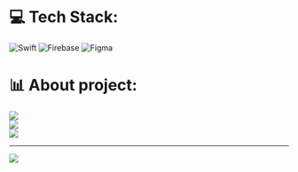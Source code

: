 
# 💻 Tech Stack:
![Swift](https://img.shields.io/badge/swift-F54A2A?style=for-the-badge&logo=swift&logoColor=white) ![Firebase](https://img.shields.io/badge/firebase-a08021?style=for-the-badge&logo=firebase&logoColor=ffcd34) ![Figma](https://img.shields.io/badge/figma-%23F24E1E.svg?style=for-the-badge&logo=figma&logoColor=white)

# 📊 About project:
![](https://github-readme-stats.vercel.app/api?username=arshiasalehi&theme=default&hide_border=false&include_all_commits=true&count_private=false)<br/>
![](https://nirzak-streak-stats.vercel.app/?user=arshiasalehi&theme=default&hide_border=false)<br/>
![](https://github-readme-stats.vercel.app/api/top-langs/?username=arshiasalehi&theme=default&hide_border=false&include_all_commits=true&count_private=false&layout=compact)

---
[![](https://visitcount.itsvg.in/api?id=arshiasalehi&icon=0&color=0)](https://visitcount.itsvg.in)

<!-- Proudly created with GPRM ( https://gprm.itsvg.in ) -->
